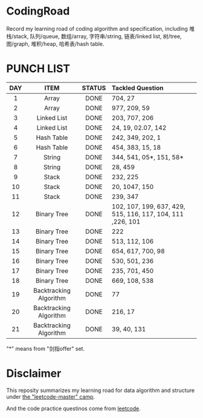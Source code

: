 # CodingRoad
Record my learning road of coding algorithm and specification, including 堆栈/stack, 队列/queue, 数组/array, 字符串/string, 链表/linked list, 树/tree, 图/graph, 堆积/heap, 哈希表/hash table.

# PUNCH LIST
| DAY | ITEM | STATUS | Tackled Question|
|:---:| :---: |:---:| :---|
|1|Array|DONE|704, 27|
|2|Array|DONE|977, 209, 59|
|3|Linked List|DONE|203, 707, 206|
|4|Linked List|DONE|24, 19, 02.07, 142|
|5|Hash Table|DONE|242, 349, 202, 1|
|6|Hash Table|DONE|454, 383, 15, 18|
|7|String|DONE|344, 541, 05*, 151, 58*| 
|8|String|DONE|28, 459|
|9|Stack|DONE|232, 225|
|10|Stack|DONE|20, 1047, 150|
|11|Stack|DONE|239, 347|
|12|Binary Tree|DONE|102, 107, 199, 637, 429, 515, 116, 117, 104, 111 ,226, 101|
|13|Binary Tree|DONE|222|
|14|Binary Tree|DONE|513, 112, 106|
|15|Binary Tree|DONE|654, 617, 700, 98|
|16|Binary Tree|DONE|530, 501, 236|
|17|Binary Tree|DONE|235, 701, 450|
|18|Binary Tree|DONE|669, 108, 538|
|19|Backtracking Algorithm|DONE|77|
|20|Backtracking Algorithm|DONE|216, 17|
|21|Backtracking Algorithm|DONE|39, 40, 131|

"*" means  from "剑指offer" set.
# Disclaimer
This reposity summarizes my learning road for data algorithm and structure under [the "leetcode-master" camp](https://github.com/youngyangyang04/leetcode-master). 

And the code practice questinos come from [leetcode](https://leetcode.com/).

